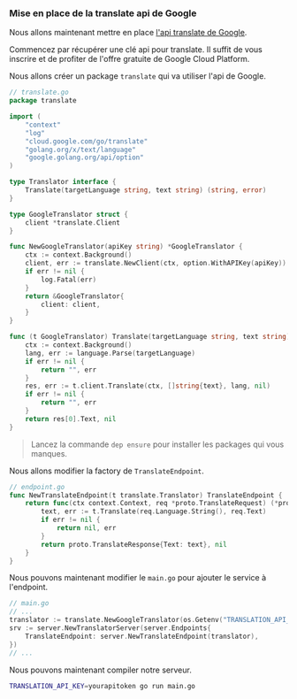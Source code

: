 ### Mise en place de la translate api de Google

Nous allons maintenant mettre en place [l'api translate de Google](https://cloud.google.com/translate/?hl=fr).

Commencez par récupérer une clé api pour translate. Il suffit de vous inscrire et de profiter de l'offre gratuite de Google Cloud Platform.

Nous allons créer un package `translate` qui va utiliser l'api de Google.
```go
// translate.go
package translate

import (
    "context"
    "log"
    "cloud.google.com/go/translate"
    "golang.org/x/text/language"
    "google.golang.org/api/option"
)

type Translator interface {
    Translate(targetLanguage string, text string) (string, error)
}

type GoogleTranslator struct {
    client *translate.Client
}

func NewGoogleTranslator(apiKey string) *GoogleTranslator {
    ctx := context.Background()
    client, err := translate.NewClient(ctx, option.WithAPIKey(apiKey))
    if err != nil {
        log.Fatal(err)
    }
    return &GoogleTranslator{
        client: client,
    }
}

func (t GoogleTranslator) Translate(targetLanguage string, text string) (string, error) {
    ctx := context.Background()
    lang, err := language.Parse(targetLanguage)
    if err != nil {
        return "", err
    }
    res, err := t.client.Translate(ctx, []string{text}, lang, nil)
    if err != nil {
        return "", err
    }
    return res[0].Text, nil
}
```
>Lancez la commande `dep ensure` pour installer les packages qui vous manques.

Nous allons modifier la factory de `TranslateEndpoint`.
```go
// endpoint.go
func NewTranslateEndpoint(t translate.Translator) TranslateEndpoint {
    return func(ctx context.Context, req *proto.TranslateRequest) (*proto.TranslateResponse, error) {
        text, err := t.Translate(req.Language.String(), req.Text)
        if err != nil {
            return nil, err
        }
        return proto.TranslateResponse{Text: text}, nil
    }
}
```
Nous pouvons maintenant modifier le `main.go` pour ajouter le service à l'endpoint.
```go
// main.go
// ...
translator := translate.NewGoogleTranslator(os.Getenv("TRANSLATION_API_KEY"))
srv := server.NewTranslatorServer(server.Endpoints{
    TranslateEndpoint: server.NewTranslateEndpoint(translator),
})
// ...
```
Nous pouvons maintenant compiler notre serveur.
```bash
TRANSLATION_API_KEY=yourapitoken go run main.go
```
